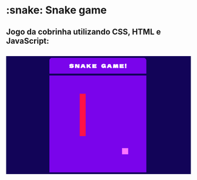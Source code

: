 <h1>:snake: Snake game</h1>
<h2>Jogo da cobrinha utilizando CSS, HTML e JavaScript:<h2>


<img src = "img/snake-game.PNG" alt = "snake-game">
